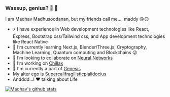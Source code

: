 ### Wassup, genius? 👀 👋 

<!--
**madhav-madhusoodanan/madhav-madhusoodanan** is a ✨ _special_ ✨ repository because its `README.md` (this file) appears on your GitHub profile.

Here are some ideas to get you started:

- 🔭 I’m currently working on ...
- 🌱 I’m currently learning ...
- 👯 I’m looking to collaborate on ...
- 🤔 I’m looking for help with ...
- 💬 Ask me about Life 
- 📫 How to reach me: ...
- 😄 Pronouns: ...
- ⚡ Fun fact: ...
-->
I am Madhav Madhusoodanan, but my friends call me.... maddy 🙃🙃
- ⚡ I have experience in Web development technologies like React, Express, Bootstrap css/Tailwind css, and App development technologies like React Native
- 🌱 I’m currently learning Next.js, Blender/Three.js, Cryptography, Machine Learning, Quantum computing and Blockchains 😜
- 👯 I’m looking to collaborate on [Neural Networks](https://github.com/madhav-madhusoodanan/neural-networks)
- 🔭 I’m working on [Chillax](https://github.com/madhav-madhusoodanan/Chillax)
- 🌟 I'm currently a part of [Genesis](https://github.com/decentralised-everything)
- My alter ego is [Supercalifragilisticpialidocius](https://github.com/Supercalifragilisticpialidocius)
- Andddd...I ❤️ talking about Life 

[![Madhav's github stats](https://github-readme-stats.vercel.app/api?username=madhav-madhusoodanan&show_icons=true)](https://github.com/anuraghazra/github-readme-stats)
